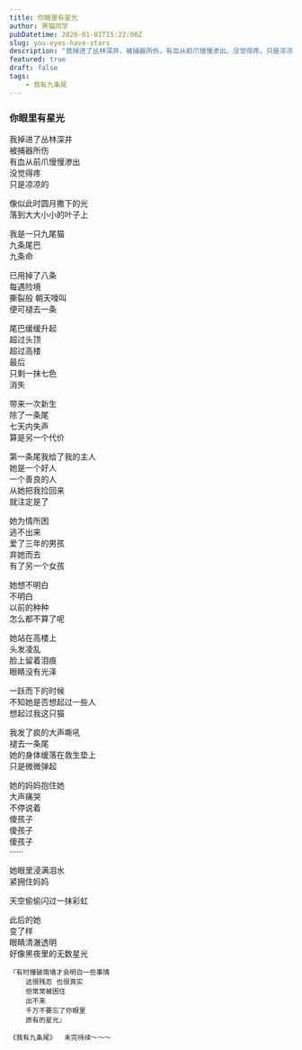 ```yaml
---
title: 你眼里有星光
author: 黑猫同学
pubDatetime: 2020-01-01T15:22:00Z
slug: you-eyes-have-stars
description: "我掉进了丛林深井，被捕器所伤，有血从前爪慢慢渗出。没觉得疼，只是凉凉的。像"
featured: true
draft: false
tags: 
    - 我有九条尾
---
```


###   你眼里有星光


我掉进了丛林深井<br/>
被捕器所伤<br/>
有血从前爪慢慢渗出<br/>
没觉得疼<br/>
只是凉凉的


像似此时圆月撒下的光<br/>
落到大大小小的叶子上<br/>


我是一只九尾猫<br/>
九条尾巴<br/>
九条命<br/>


已用掉了八条<br/>
每遇险境<br/>
撕裂般 朝天嚎叫<br/>
便可褪去一条<br/>


尾巴缓缓升起<br/>
超过头顶<br/>
超过高楼<br/>
最后<br/>
只剩一抹七色<br/>
消失<br/>


带来一次新生<br/>
除了一条尾<br/>
七天内失声<br/>
算是另一个代价<br/>


第一条尾我给了我的主人<br/>
她是一个好人<br/>
一个善良的人<br/>
从她把我捡回来<br/>
就注定是了<br/>


她为情所困<br/>
逃不出来<br/>
爱了三年的男孩<br/>
弃她而去<br/>
有了另一个女孩<br/>


她想不明白<br/>
不明白<br/>
以前的种种<br/>
怎么都不算了呢<br/>


她站在高楼上<br/>
头发凌乱<br/>
脸上留着泪痕 <br/>
眼睛没有光泽<br/>


一跃而下的时候<br/>
不知她是否想起过一些人<br/>
想起过我这只猫<br/>


我发了疯的大声嘶吼<br/>
褪去一条尾<br/>
她的身体缓落在救生垫上<br/>
只是微微弹起<br/>


她的妈妈抱住她<br/>
大声痛哭<br/>
不停说着<br/>
傻孩子<br/>
傻孩子<br/>
傻孩子<br/>
 ······<br/>


她眼里浸满泪水<br/>
紧拥住妈妈<br/>


天空偷偷闪过一抹彩虹<br/>


此后的她<br/>
变了样<br/>
眼睛清澈透明<br/>
好像黑夜里的无数星光<br/>


    『有时撞破南墙才会明白一些事情
        这很残忍 也很真实 
        但常常被困住 
        出不来
        千万不要忘了你眼里
        原有的星光』
        
    《我有九条尾》  未完待续～～～

